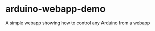 arduino-webapp-demo
===================

A simple webapp showing how to control any Arduino from a webapp